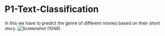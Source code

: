 # P1-Text-Classification
In this we have to predict the genre of different movies based on their short story.
![Screenshot (1046)](https://github.com/Neural-Net-Rahul/P1-Text-Classification/assets/146613451/57224353-adf2-4f95-a56a-802e0845c921)

